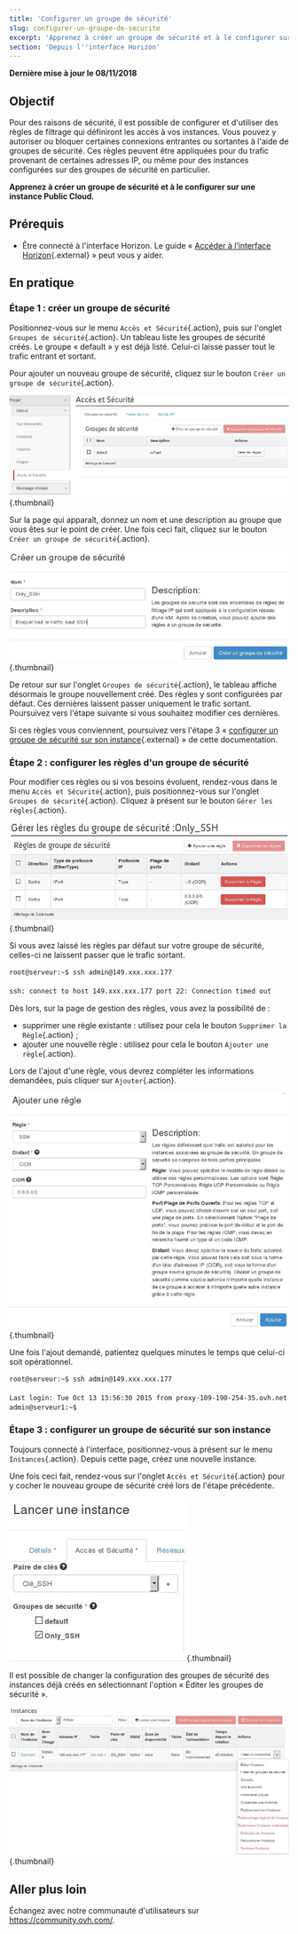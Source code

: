 ```yaml
---
title: 'Configurer un groupe de sécurité'
slug: configurer-un-groupe-de-securite
excerpt: 'Apprenez à créer un groupe de sécurité et à le configurer sur une instance Public Cloud'
section: 'Depuis l''interface Horizon'
---
```


**Dernière mise à jour le 08/11/2018**

## Objectif

Pour des raisons de sécurité, il est possible de configurer et d'utiliser des règles de filtrage qui définiront les accès à vos instances. Vous pouvez y autoriser ou bloquer certaines connexions entrantes ou sortantes à l'aide de groupes de sécurité. Ces règles peuvent être appliquées pour du trafic provenant de certaines adresses IP, ou même pour des instances configurées sur des groupes de sécurité en particulier.

**Apprenez à créer un groupe de sécurité et à le configurer sur une instance Public Cloud.**

## Prérequis

- Être connecté à l'interface Horizon. Le guide « [Accéder à l’interface Horizon](https://docs.ovh.com/fr/public-cloud/creer-un-acces-a-horizon/){.external} » peut vous y aider.

## En pratique

### Étape 1 : créer un groupe de sécurité

Positionnez-vous sur le menu `Accès et Sécurité`{.action}, puis sur l'onglet `Groupes de sécurité`{.action}. Un tableau liste les groupes de sécurité créés. Le groupe « default » y est déjà listé. Celui-ci laisse passer tout le trafic entrant et sortant.

Pour ajouter un nouveau groupe de sécurité, cliquez sur le bouton `Créer un groupe de sécurité`{.action}.

![public-cloud](images/2959.png){.thumbnail}

Sur la page qui apparaît, donnez un nom et une description au groupe que vous êtes sur le point de créer. Une fois ceci fait, cliquez sur le bouton `Créer un groupe de sécurité`{.action}.

![public-cloud](images/2960.png){.thumbnail}

De retour sur sur l'onglet `Groupes de sécurité`{.action}, le tableau affiche désormais le groupe nouvellement créé. Des règles y sont configurées par défaut. Ces dernières laissent passer uniquement le trafic sortant. Poursuivez vers l'étape suivante si vous souhaitez modifier ces dernières.

Si ces règles vous conviennent, poursuivez vers l'étape 3 « [configurer un groupe de sécurité sur son instance](https://docs.ovh.com/fr/public-cloud/configurer-un-groupe-de-securite/#etape-3-configurer-un-groupe-de-securite-sur-son-instance){.external} » de cette documentation.

### Étape 2 : configurer les règles d'un groupe de sécurité

Pour modifier ces règles ou si vos besoins évoluent, rendez-vous dans le menu `Accès et Sécurité`{.action}, puis positionnez-vous sur l'onglet `Groupes de sécurité`{.action}. Cliquez à présent sur le bouton `Gérer les règles`{.action}. 

![public-cloud](images/2961.png){.thumbnail}

Si vous avez laissé les règles par défaut sur votre groupe de sécurité, celles-ci ne laissent passer que le trafic sortant.

```bash
root@serveur:~$ ssh admin@149.xxx.xxx.177

ssh: connect to host 149.xxx.xxx.177 port 22: Connection timed out
```

Dès lors, sur la page de gestion des règles, vous avez la possibilité de :

- supprimer une règle existante : utilisez pour cela le bouton `Supprimer la Règle`{.action} ;
- ajouter une nouvelle règle : utilisez pour cela le bouton `Ajouter une règle`{.action}.

Lors de l'ajout d'une règle, vous devrez compléter les informations demandées, puis cliquer sur `Ajouter`{.action}. 

![public-cloud](images/2963.png){.thumbnail}

Une fois l'ajout demandé, patientez quelques minutes le temps que celui-ci soit opérationnel.

```bash
root@serveur:~$ ssh admin@149.xxx.xxx.177

Last login: Tue Oct 13 13:56:30 2015 from proxy-109-190-254-35.ovh.net
admin@serveur1:~$
```

### Étape 3 : configurer un groupe de sécurité sur son instance

Toujours connecté à l'interface, positionnez-vous à présent sur le menu `Instances`{.action}. Depuis cette page, créez une nouvelle instance. 

Une fois ceci fait, rendez-vous sur l'onglet `Accès et Sécurité`{.action} pour y cocher le nouveau groupe de sécurité créé lors de l'étape précédente.

![public-cloud](images/2962.png){.thumbnail}

Il est possible de changer la configuration des groupes de sécurité des instances déjà créés en sélectionnant l'option « Éditer les groupes de sécurité ».

![public-cloud](images/2964.png){.thumbnail}

## Aller plus loin

Échangez avec notre communauté d'utilisateurs sur <https://community.ovh.com/>.